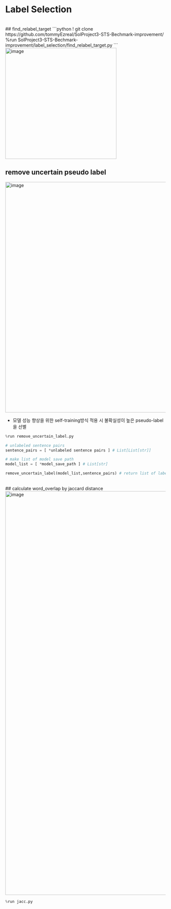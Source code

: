 # Label Selection 
<br>
## find_relabel_target
```python
! git clone https://github.com/tommyEzreal/SolProject3-STS-Bechmark-improvement/
%run SolProject3-STS-Bechmark-improvement/label_selection/find_relabel_target.py
```
<img width="349" alt="image" src="https://user-images.githubusercontent.com/100064247/226592917-e73d5b79-0e28-4fd2-9a11-959b6052ac91.png">





<br>

## remove uncertain pseudo label

<img width="724" alt="image" src="https://user-images.githubusercontent.com/100064247/226709281-e907b209-a596-4422-9b6d-0d51022194bf.png">

- 모델 성능 향상을 위한 self-training방식 적용 시 불확실성이 높은 pseudo-label을 선별 

```python
%run remove_uncertain_label.py
```

```python
# unlabeled sentence pairs
sentence_pairs = [ *unlabeled sentence pairs ] # List[List[str]]

# make list of model save path
model_list = [ *model_save_path ] # List[str]

remove_uncertain_label(model_list,sentence_pairs) # return list of labels:float

```
<br>
## calculate word_overlap by jaccard distance

<img width="1268" alt="image" src="https://user-images.githubusercontent.com/100064247/226709875-7dcda05c-ebc9-457b-a952-42c2376065ed.png">


```python
%run jacc.py
```
